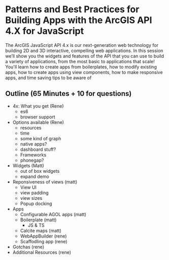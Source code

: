 
# Patterns and Best Practices for Building Apps with the ArcGIS API 4.X for JavaScript

The ArcGIS JavaScript API 4.x is our next-generation web technology for building 2D and 3D interactive, compelling web applications. In this session we’ll show you the widgets and features of the API that you can use to build a variety of applications, from the most basic to applications that scale! You'll learn how to create apps from boilerplates, how to modify existing apps, how to create apps using view components, how to make responsive apps, and time saving tips to be aware of

## Outline (65 Minutes + 10 for questions)

- 4x: What you get (Rene)
  - es6
  - browser support
- Options available (Rene)
  - resources
  - time
  - some kind of graph
  - native apps?
  - dashboard stuff?
  - Frameworks
  - phonegap?
- Widgets (Matt)
  - out of box widgets
  - expand demo
- Reponsiveness of views (matt)
  - View UI
  - view padding
  - view sizes
  - Popup docking
- Apps
  - Configurable AGOL apps (matt)
  - Boilerplate (matt)
    - JS & TS
  - Calcite maps (matt)
  - WebAppBuilder (rene)
  - Scaffodling app (rene)
- Gotchas (rene)
- Additional Resources (rene)